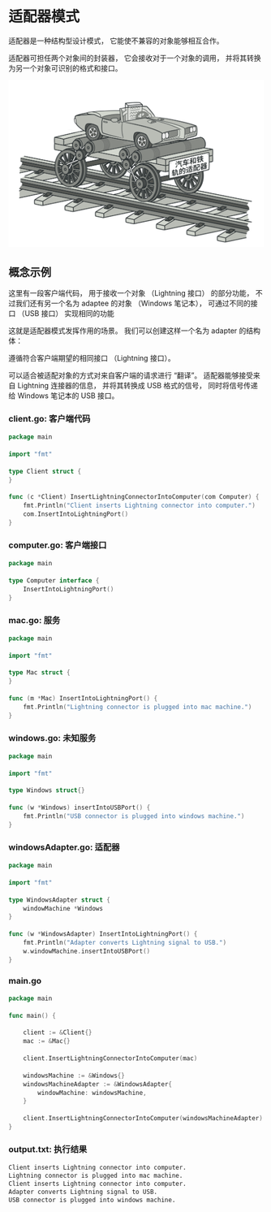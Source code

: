 # 适配器模式
适配器是一种结构型设计模式， 它能使不兼容的对象能够相互合作。

适配器可担任两个对象间的封装器， 它会接收对于一个对象的调用， 并将其转换为另一个对象可识别的格式和接口。

![img.png](imgs/img.png)

## 概念示例
这里有一段客户端代码， 用于接收一个对象 （Lightning 接口） 的部分功能， 不过我们还有另一个名为 adaptee 的对象 （Windows 笔记本）， 可通过不同的接口 （USB 接口） 实现相同的功能

这就是适配器模式发挥作用的场景。 我们可以创建这样一个名为 adapter 的结构体：

遵循符合客户端期望的相同接口 （Lightning 接口）。

可以适合被适配对象的方式对来自客户端的请求进行 “翻译”。 适配器能够接受来自 Lightning 连接器的信息， 并将其转换成 USB 格式的信号， 同时将信号传递给 Windows 笔记本的 USB 接口。
### client.go: 客户端代码
```go
package main

import "fmt"

type Client struct {
}

func (c *Client) InsertLightningConnectorIntoComputer(com Computer) {
    fmt.Println("Client inserts Lightning connector into computer.")
    com.InsertIntoLightningPort()
}
```

### computer.go: 客户端接口
```go
package main

type Computer interface {
    InsertIntoLightningPort()
}
```
###  mac.go: 服务
```go
package main

import "fmt"

type Mac struct {
}

func (m *Mac) InsertIntoLightningPort() {
    fmt.Println("Lightning connector is plugged into mac machine.")
}
```
###  windows.go: 未知服务
```go
package main

import "fmt"

type Windows struct{}

func (w *Windows) insertIntoUSBPort() {
    fmt.Println("USB connector is plugged into windows machine.")
}
```
### windowsAdapter.go: 适配器
```go
package main

import "fmt"

type WindowsAdapter struct {
    windowMachine *Windows
}

func (w *WindowsAdapter) InsertIntoLightningPort() {
    fmt.Println("Adapter converts Lightning signal to USB.")
    w.windowMachine.insertIntoUSBPort()
}
```
### main.go
```go
package main

func main() {

    client := &Client{}
    mac := &Mac{}

    client.InsertLightningConnectorIntoComputer(mac)

    windowsMachine := &Windows{}
    windowsMachineAdapter := &WindowsAdapter{
        windowMachine: windowsMachine,
    }

    client.InsertLightningConnectorIntoComputer(windowsMachineAdapter)
}
```

### output.txt: 执行结果
```
Client inserts Lightning connector into computer.
Lightning connector is plugged into mac machine.
Client inserts Lightning connector into computer.
Adapter converts Lightning signal to USB.
USB connector is plugged into windows machine.
```